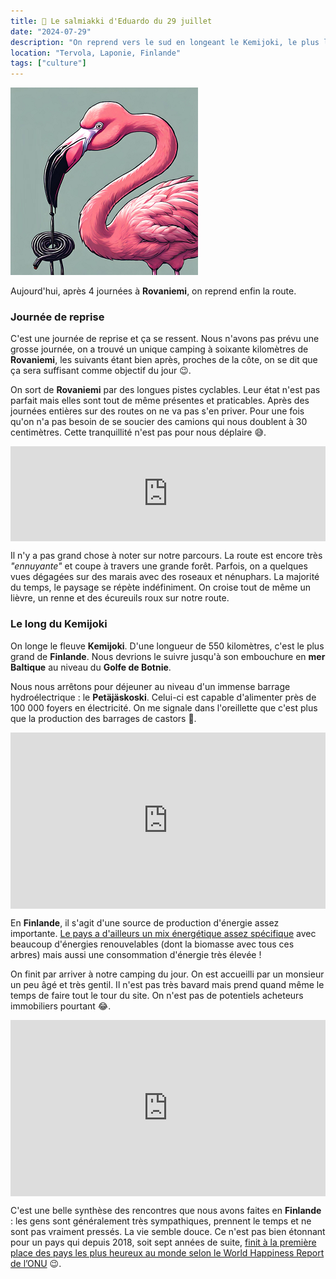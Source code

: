 ```yaml
---
title: 🍬 Le salmiakki d'Eduardo du 29 juillet
date: "2024-07-29"
description: "On reprend vers le sud en longeant le Kemijoki, le plus long fleuve de Finlande !"
location: "Tervola, Laponie, Finlande"
tags: ["culture"]
---
```


![Salmiakki d'Eduardo](../salmiakki_eduardo.png)

Aujourd'hui, après 4 journées à **Rovaniemi**, on reprend enfin la route.

### Journée de reprise

C'est une journée de reprise et ça se ressent. Nous n'avons pas prévu une grosse journée, on a trouvé un unique camping à soixante kilomètres de **Rovaniemi**, les suivants étant bien après, proches de la côte, on se dit que ça sera suffisant comme objectif du jour 😉.

On sort de **Rovaniemi** par des longues pistes cyclables. Leur état n'est pas parfait mais elles sont tout de même présentes et praticables. Après des journées entières sur des routes on ne va pas s'en priver. Pour une fois qu'on n'a pas besoin de se soucier des camions qui nous doublent à 30 centimètres. Cette tranquillité n'est pas pour nous déplaire 😅.

<div style="left: 0; width: 100%; height: 152px; position: relative;"><iframe src="https://open.spotify.com/embed/track/3OUExRnXWXzMc5sJ39u7ru?utm_source=oembed" style="top: 0; left: 0; width: 100%; height: 100%; position: absolute; border: 0;" allowfullscreen allow="clipboard-write; encrypted-media; fullscreen; picture-in-picture;"></iframe></div>

Il n'y a pas grand chose à noter sur notre parcours. La route est encore très _"ennuyante"_ et coupe à travers une grande forêt. Parfois, on a quelques vues dégagées sur des marais avec des roseaux et nénuphars. La majorité du temps, le paysage se répète indéfiniment. On croise tout de même un lièvre, un renne et des écureuils roux sur notre route.

### Le long du Kemijoki

On longe le fleuve **Kemijoki**. D'une longueur de 550 kilomètres, c'est le plus grand de **Finlande**. Nous devrions le suivre jusqu'à son embouchure en **mer Baltique** au niveau du **Golfe de Botnie**.

Nous nous arrêtons pour déjeuner au niveau d'un immense barrage hydroélectrique : le **Petäjäskoski**. Celui-ci est capable d'alimenter près de 100 000 foyers en électricité. On me signale dans l'oreillette que c'est plus que la production des barrages de castors 🦫.

<div style="width: 100%; height: 0; position: relative; padding-bottom: 56%;"><iframe src="https://giphy.com/embed/1FJayrPE7XGDe" style="top: 0; left: 0; width: 100%; height: 100%; position: absolute; border: 0;" allowfullscreen scrolling="no" allow="encrypted-media;" class="giphy-embed"></iframe></div>

En **Finlande**, il s'agit d'une source de production d'énergie assez importante. [Le pays a d'ailleurs un mix énergétique assez spécifique](https://fr.m.wikipedia.org/wiki/%C3%89nergie_en_Finlande) avec beaucoup d'énergies renouvelables (dont la biomasse avec tous ces arbres) mais aussi une consommation d'énergie très élevée !

On finit par arriver à notre camping du jour. On est accueilli par un monsieur un peu âgé et très gentil. Il n'est pas très bavard mais prend quand même le temps de faire tout le tour du site. On n'est pas de potentiels acheteurs immobiliers pourtant 😂.

<div style="width: 100%; height: 0; position: relative; padding-bottom: 56%;"><iframe src="https://giphy.com/embed/pPiDWZJXgchkzKWr1a" style="top: 0; left: 0; width: 100%; height: 100%; position: absolute; border: 0;" allowfullscreen scrolling="no" allow="encrypted-media;" class="giphy-embed"></iframe></div>

C'est une belle synthèse des rencontres que nous avons faites en **Finlande** : les gens sont généralement très sympathiques, prennent le temps et ne sont pas vraiment pressés. La vie semble douce. Ce n'est pas bien étonnant pour un pays qui depuis 2018, soit sept années de suite, [finit à la première place des pays les plus heureux au monde selon le World Happiness Report de l’ONU](https://finland.fi/fr/vie-amp-societe/la-finlande-en-tete-du-world-happiness-report-pour-la-7eme-annee-de-suite-les-autres-pays-nordiques-dans-le-top-7/) 😉.

